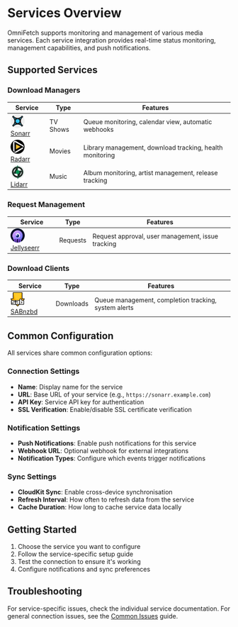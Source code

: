 # Services Overview

OmniFetch supports monitoring and management of various media services. Each service integration
provides real-time status monitoring, management capabilities, and push notifications.

## Supported Services

### Download Managers

| Service | Type | Features |
|---------|------|----------|
| <img src="../assets/images/service-icons/sonarr-logo.png" width="32" alt="Sonarr"> [Sonarr](service-sonarr/index.md) | TV Shows | Queue monitoring, calendar view, automatic webhooks |
| <img src="../assets/images/service-icons/radarr-logo.png" width="32" alt="Radarr"> [Radarr](radarr/index.md) | Movies | Library management, download tracking, health monitoring |
| <img src="../assets/images/service-icons/lidarr-logo.png" width="32" alt="Lidarr"> [Lidarr](lidarr/index.md) | Music | Album monitoring, artist management, release tracking |

### Request Management

| Service | Type | Features |
|---------|------|----------|
| <img src="../assets/images/service-icons/jellyseerr-logo.png" width="32" alt="Jellyseerr"> [Jellyseerr](jellyseerr/index.md) | Requests | Request approval, user management, issue tracking |

### Download Clients

| Service | Type | Features |
|---------|------|----------|
| <img src="../assets/images/service-icons/sabnzbd-logo.png" width="32" alt="SABnzbd"> [SABnzbd](sabnzbd/index.md) | Downloads | Queue management, completion tracking, system alerts |

## Common Configuration

All services share common configuration options:

### Connection Settings

- **Name**: Display name for the service
- **URL**: Base URL of your service (e.g., `https://sonarr.example.com`)
- **API Key**: Service API key for authentication
- **SSL Verification**: Enable/disable SSL certificate verification

### Notification Settings

- **Push Notifications**: Enable push notifications for this service
- **Webhook URL**: Optional webhook for external integrations
- **Notification Types**: Configure which events trigger notifications

### Sync Settings

- **CloudKit Sync**: Enable cross-device synchronisation
- **Refresh Interval**: How often to refresh data from the service
- **Cache Duration**: How long to cache service data locally

## Getting Started

1. Choose the service you want to configure
2. Follow the service-specific setup guide
3. Test the connection to ensure it's working
4. Configure notifications and sync preferences

## Troubleshooting

For service-specific issues, check the individual service documentation. For general connection issues,
see the [Common Issues](../troubleshooting/common-issues.md) guide.
